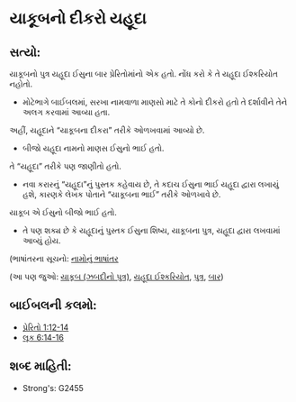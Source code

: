 # યાકૂબનો દીકરો યહૂદા 

## સત્યો: 

યાકૂબનો પુત્ર યહૂદા ઈસુના બાર પ્રેરિતોમાંનો એક હતો.
નોંધ કરો કે તે યહૂદા ઈશ્કરિયોત નહોતો.

* મોટેભાગે બાઈબલમાં, સરખા નામવાળા માણસો માટે તે કોનો દીકરો હતો તે દર્શાવીને તેને અલગ કરવામાં આવ્યા હતા.

અહીં, યહૂદાને “યાકૂબના દીકરા” તરીકે ઓળખવામાં આવ્યો છે.

* બીજો યહૂદા નામનો માણસ ઈસુનો ભાઈ હતો.

તે “યહૂદા” તરીકે પણ જાણીતો હતો.

* નવા કરારનું “યહૂદા”નું પુસ્તક  કહેવાય છે, તે કદાચ ઈસુના ભાઈ યહૂદા દ્વારા લખાયું હશે, કારણકે લેખક પોતાને “યાકૂબના ભાઈ” તરીકે ઓળખાવે છે.

યાકૂબ એ ઈસુનો બીજો ભાઈ હતો.

* તે પણ શક્ય છે કે યહૂદાનું પુસ્તક ઈસુના શિષ્ય, યાકૂબના પુત્ર, યહૂદા દ્વારા લખવામાં આવ્યું હોય.

(ભાષાંતરના સૂચનો: [નામોનું ભાષાંતર](rc://gu/ta/man/translate/translate-names)

(આ પણ જુઓ: [યાકૂબ (ઝબદીનો પુત્ર)](../names/jamessonofzebedee.md), [યહૂદા ઈશ્કરિયોત](../names/judasiscariot.md), [પુત્ર](../kt/son.md), [બાર](../kt/thetwelve.md))

## બાઈબલની કલમો: 

* [પ્રેરિતો 1:12-14](rc://gu/tn/help/act/01/12)
* [લૂક 6:14-16](rc://gu/tn/help/luk/06/14)

## શબ્દ માહિતી: 

* Strong's: G2455
